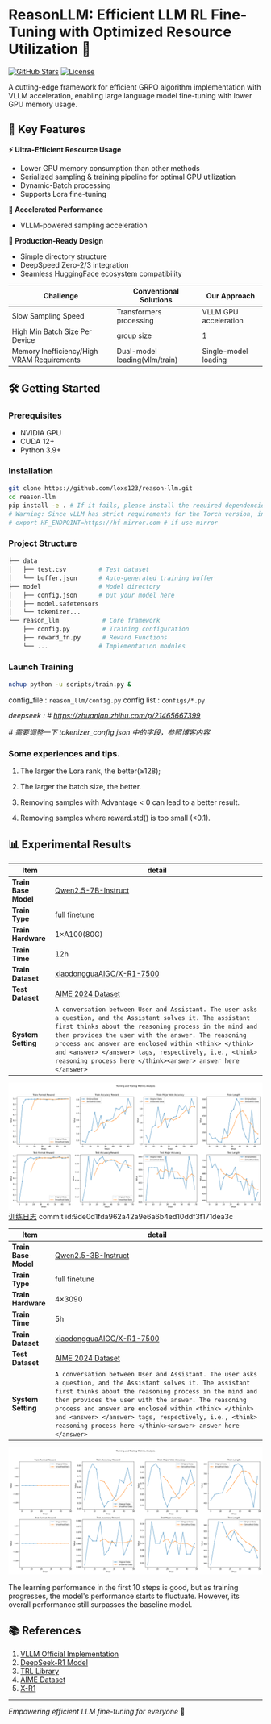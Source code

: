# ReasonLLM: Efficient LLM RL Fine-Tuning with Optimized Resource Utilization 🚀

[![GitHub Stars](https://img.shields.io/github/stars/loxs123/grpo-vllm?style=social)](https://github.com/loxs123/reason-llm)
[![License](https://img.shields.io/badge/License-MIT-blue.svg)](https://opensource.org/licenses/MIT)

A cutting-edge framework for efficient GRPO algorithm implementation with VLLM acceleration, enabling large language model fine-tuning with lower GPU memory usage.

## 🌟 Key Features

**⚡ Ultra-Efficient Resource Usage**
- Lower GPU memory consumption than other methods
- Serialized sampling & training pipeline for optimal GPU utilization
- Dynamic-Batch processing
- Supports Lora fine-tuning

**🚀 Accelerated Performance**
- VLLM-powered sampling acceleration

**🧩 Production-Ready Design**
- Simple directory structure
- DeepSpeed Zero-2/3 integration
- Seamless HuggingFace ecosystem compatibility


| Challenge                  | Conventional Solutions | Our Approach               |
|----------------------------|------------------------|----------------------------|
| Slow Sampling Speed        | Transformers processing   | VLLM GPU acceleration      |
| High Min Batch Size Per Device  | group size   | 1   |
| Memory Inefficiency/High VRAM Requirements | Dual-model loading(vllm/train) | Single-model loading  |

## 🛠️ Getting Started

### Prerequisites
- NVIDIA GPU
- CUDA 12+
- Python 3.9+

### Installation
```bash
git clone https://github.com/loxs123/reason-llm.git
cd reason-llm
pip install -e . # If it fails, please install the required dependencies one by one.
# Warning: Since vLLM has strict requirements for the Torch version, installing it this way may break the original Torch environment. You may need to adjust the `requirements.txt` file as needed.
# export HF_ENDPOINT=https://hf-mirror.com # if use mirror
```

### Project Structure
```bash
├── data
│   ├── test.csv         # Test dataset
│   └── buffer.json      # Auto-generated training buffer
├── model                # Model directory
│   ├── config.json      # put your model here
│   ├── model.safetensors
│   └── tokenizer...
└── reason_llm            # Core framework
    ├── config.py         # Training configuration
    ├── reward_fn.py      # Reward Functions
    └── ...              # Implementation modules
```

### Launch Training

```bash
nohup python -u scripts/train.py &
```

config_file : `reason_llm/config.py`
config list : `configs/*.py`

*deepseek : # https://zhuanlan.zhihu.com/p/21465667399*

*# 需要调整一下 tokenizer_config.json 中的字段，参照博客内容*

### Some experiences and tips.

1. The larger the Lora rank, the better(≥128);

2. The larger the batch size, the better.

3. Removing samples with Advantage < 0 can lead to a better result.

4. Removing samples where reward.std() is too small (<0.1).

## 📊 Experimental Results

| Item            | detail                                         |
|---------------|--------------------------------------------|
| **Train Base Model** | [Qwen2.5-7B-Instruct](https://huggingface.co/Qwen/Qwen2.5-7B-Instruct) |
| **Train Type**  | full finetune                           |
| **Train Hardware** | 1×A100(80G)                          |
| **Train Time**  | 12h                                     |
| **Train Dataset**  | [xiaodongguaAIGC/X-R1-7500](https://huggingface.co/datasets/xiaodongguaAIGC/X-R1-7500) |
| **Test Dataset**  | [AIME 2024 Dataset](https://huggingface.co/datasets/Maxwell-Jia/AIME_2024) |
| **System Setting**  | ```A conversation between User and Assistant. The user asks a question, and the Assistant solves it. The assistant first thinks about the reasoning process in the mind and then provides the user with the answer. The reasoning process and answer are enclosed within <think> </think> and <answer> </answer> tags, respectively, i.e., <think> reasoning process here </think><answer> answer here </answer>``` |

![实验结果](images/metrics_analysis.png)
[训练日志](log/log.out)
commit id:9de0d1fda962a42a9e6a6b4ed10ddf3f171dea3c

| Item            | detail                                         |
|---------------|--------------------------------------------|
| **Train Base Model** | [Qwen2.5-3B-Instruct](https://huggingface.co/Qwen/Qwen2.5-3B-Instruct) |
| **Train Type**  | full finetune                           |
| **Train Hardware** | 4×3090                               |
| **Train Time**  | 5h                                     |
| **Train Dataset**  | [xiaodongguaAIGC/X-R1-7500](https://huggingface.co/datasets/xiaodongguaAIGC/X-R1-7500) |
| **Test Dataset**  | [AIME 2024 Dataset](https://huggingface.co/datasets/Maxwell-Jia/AIME_2024) |
| **System Setting**  | ```A conversation between User and Assistant. The user asks a question, and the Assistant solves it. The assistant first thinks about the reasoning process in the mind and then provides the user with the answer. The reasoning process and answer are enclosed within <think> </think> and <answer> </answer> tags, respectively, i.e., <think> reasoning process here </think><answer> answer here </answer>``` |

![实验结果](images/metrics_analysis_3b.png)

The learning performance in the first 10 steps is good, but as training progresses, the model's performance starts to fluctuate. However, its overall performance still surpasses the baseline model.


## 📚 References
1. [VLLM Official Implementation](https://github.com/vllm-project/vllm)
2. [DeepSeek-R1 Model](https://huggingface.co/deepseek-ai/DeepSeek-R1-Distill-Qwen-7B)
3. [TRL Library](https://github.com/huggingface/trl)
4. [AIME Dataset](https://huggingface.co/datasets/di-zhang-fdu/AIME_1983_2024)
5. [X-R1](https://github.com/dhcode-cpp/X-R1)
---

*Empowering efficient LLM fine-tuning for everyone* 🤖
